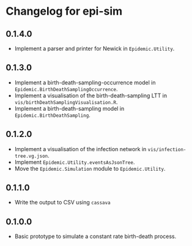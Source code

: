 # Changelog for epi-sim

## 0.1.4.0

- Implement a parser and printer for Newick in `Epidemic.Utility`.

## 0.1.3.0

- Implement a birth-death-sampling-occurrence model in `Epidemic.BirthDeathSamplingOccurrence`.
- Implement a visualisation of the birth-death-sampling LTT in `vis/birthDeathSamplingVisualisation.R`.
- Implement a birth-death-sampling model in `Epidemic.BirthDeathSampling`.

## 0.1.2.0

- Implement a visualisation of the infection network in `vis/infection-tree.vg.json`.
- Implement `Epidemic.Utility.eventsAsJsonTree`.
- Move the `Epidemic.Simulation` module to `Epidemic.Utility`.

## 0.1.1.0

- Write the output to CSV using `cassava`

## 0.1.0.0

- Basic prototype to simulate a constant rate birth-death process.
